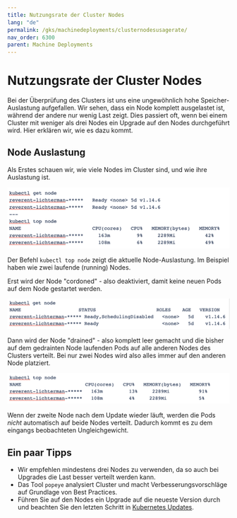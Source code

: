 ```yaml
---
title: Nutzungsrate der Cluster Nodes
lang: "de"
permalink: /gks/machinedeployments/clusternodesusagerate/
nav_order: 6300
parent: Machine Deployments
---
```

<!-- LTeX:  language=de-DE -->
# Nutzungsrate der Cluster Nodes

Bei der Überprüfung des Clusters ist uns eine ungewöhnlich hohe Speicher-Auslastung aufgefallen.
Wir sehen, dass ein Node komplett ausgelastet ist, während der andere nur wenig Last zeigt.
Dies passiert oft, wenn bei einem Cluster mit weniger als drei Nodes ein Upgrade auf den Nodes durchgeführt wird.
Hier erklären wir, wie es dazu kommt.

## Node Auslastung

Als Erstes schauen wir, wie viele Nodes im Cluster sind, und wie ihre Auslastung ist.

![Step 1](../images/NodeUse01.png)

Der Befehl `kubectl top node` zeigt die aktuelle Node-Auslastung. Im Beispiel haben wie zwei laufende (running) Nodes.

Erst wird der Node "cordoned" - also deaktiviert, damit keine neuen Pods auf dem Node gestartet werden.

![Step 2](../images/NodeUse02.png)

Dann wird der Node "drained" - also komplett leer gemacht und die bisher auf dem gedrainten Node laufenden Pods auf alle anderen Nodes des Clusters verteilt.
Bei nur zwei Nodes wird also alles immer auf den anderen Node platziert.

![Step 3](../images/NodeUse03.png)

Wenn der zweite Node nach dem Update wieder läuft, werden die Pods _nicht_ automatisch auf beide Nodes verteilt. Dadurch kommt es zu dem eingangs beobachteten Ungleichgewicht.

## Ein paar Tipps

* Wir empfehlen mindestens drei Nodes zu verwenden, da so auch bei Upgrades die Last besser verteilt werden kann.
* Das Tool `popeye` analysiert Cluster und macht Verbesserungsvorschläge auf Grundlage von Best Practices.
* Führen Sie auf den Nodes ein Upgrade auf die neueste Version durch und beachten Sie den letzten Schritt in [Kubernetes Updates](/gks/clusterlifecycle/upgradingacluster/).
